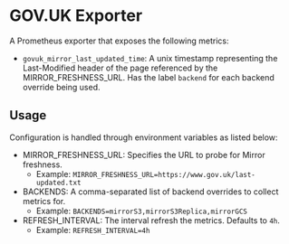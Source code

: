 # GOV.UK Exporter

A Prometheus exporter that exposes the following metrics:

- `govuk_mirror_last_updated_time`: A unix timestamp representing the Last-Modified header of the page referenced by the MIRROR_FRESHNESS_URL. Has the label `backend` for each backend override being used.

## Usage

Configuration is handled through environment variables as listed below:

- MIRROR_FRESHNESS_URL: Specifies the URL to probe for Mirror freshness.
    - Example: `MIRROR_FRESHNESS_URL=https://www.gov.uk/last-updated.txt`
- BACKENDS: A comma-separated list of backend overrides to collect metrics for.
    - Example: `BACKENDS=mirrorS3,mirrorS3Replica,mirrorGCS`
- REFRESH_INTERVAL: The interval refresh the metrics. Defaults to `4h`.
    - Example: `REFRESH_INTERVAL=4h`


